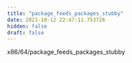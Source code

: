 ```yaml
---
title: "package_feeds_packages_stubby"
date: 2021-10-12 22:47:11.753726
hidden: false
draft: false
---
```


x86/64/package_feeds_packages_stubby

